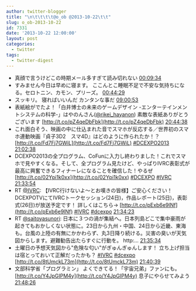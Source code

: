 ```yaml
---
author: twitter-blogger
title: "\n\t\t\t\t@o_ob @2013-10-22\t\t"
slug: o_ob-2013-10-22
id: 7331
date: '2013-10-22 12:00:00'
layout: post
categories:
  - twitter
tags:
  - twitter-digest
---
```


*   真顔で言うけどこの時期メール多すぎて読み切れない [00:09:34](http://twitter.com/o_ob/statuses/392306672997126144)
*   すみません今日は早めに寝ます。 ここんとこ睡眠不足で不安な気持ちになる。セロトニン、カモン、プリーズ。 [00:44:29](http://twitter.com/o_ob/statuses/392315463289417728)
*   スッキリ。 寝ればいいんだ カンタンな事だ [09:00:53](http://twitter.com/o_ob/statuses/392440384309059584)
*   表紙絵がでたよ！「白井博士の未来のゲームデザイン -エンターテインメントシステムの科学-」はやのんさん([@rikei_hayanon](http://twitter.com/rikei_hayanon)) 素敵な表紙ありがとうございます [http://t.co/pZ4qeDbFbk](http://t.co/pZ4qeDbFbk) [20:44:38](http://twitter.com/o_ob/statuses/392617490653515776)
*   これ面白そう、映画の中に仕込まれた音でスマホが反応する／世界初のスマホ連動映画『貞子3D2　スマ4D』はどのように作られたか！？ [http://t.co/Fd7Fj7GWiL](http://t.co/Fd7Fj7GWiL) [#DCEXPO2013](http://search.twitter.com/search?q=%23DCEXPO2013) [21:02:38](http://twitter.com/o_ob/statuses/392622020568965120)
*   DCEXPO2013の全プログラム、CoFunに入力し終わりました！これでスマホで見やすくなる。そして、全プログラム見たけど、やっぱりIVRC表彰式が最高に興奮できるフィナーレになることを確信した！やるぜ [http://t.co/02Ypi1k0xx](http://t.co/02Ypi1k0xx) [#DCEXPO](http://search.twitter.com/search?q=%23DCEXPO) [#IVRC](http://search.twitter.com/search?q=%23IVRC) [21:33:54](http://twitter.com/o_ob/statuses/392629885379686401)
*   RT [@IVRC](http://twitter.com/IVRC): 【IVRC行けないよ～とお嘆きの皆様】ご安心ください！DCEXPOTVにてIVRCトークセッション(24日)，作品レポート(25日)，表彰式(26日)が放送予定です！ 詳しくはこちら→ [http://t.co/pExb6e9lNf](http://t.co/pExb6e9lNf) [#IVRC](http://search.twitter.com/search?q=%23IVRC) [#dcexpo](http://search.twitter.com/search?q=%23dcexpo) [21:34:23](http://twitter.com/o_ob/statuses/392630009082281984)
*   RT [@saitoyasunori](http://twitter.com/saitoyasunori): 日本に３つの渦が集結へ。日本列島どこで集中豪雨が起きてもおかしくない状態に。23日から九州・中国、24日から近畿、東海も。台風の上陸の有無にかかわらず、丸3日降り続ける。災害の臭いが天気図からします。避難勧告出たらすぐに行動を。 http:… [21:35:34](http://twitter.com/o_ob/statuses/392630305439244289)
*   土曜日の予想天気図から"危険な匂い"がぎゅんぎゅんします！ 立ち上げ担当は宿とっておいて正解だったかも？ [#IVRC](http://search.twitter.com/search?q=%23IVRC) [#dcexpo](http://search.twitter.com/search?q=%23dcexpo) [http://t.co/8tUmckL73m](http://t.co/8tUmckL73m) [21:40:39](http://twitter.com/o_ob/statuses/392631587541491712)
*   文部科学省「プログラミン」 よくできてる！「宇宙兄弟」ファンにも。 [http://t.co/Y4JpGIPM4y](http://t.co/Y4JpGIPM4y) 息子にやらせてみよう [21:48:26](http://twitter.com/o_ob/statuses/392633546587664384)